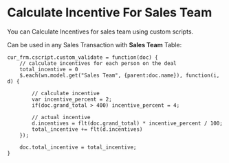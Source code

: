 
# Calculate Incentive For Sales Team



You can Calculate Incentives for sales team using custom scripts.


Can be used in any Sales Transaction with **Sales Team** Table:



```
cur_frm.cscript.custom_validate = function(doc) {
    // calculate incentives for each person on the deal
    total_incentive = 0
    $.each(wn.model.get("Sales Team", {parent:doc.name}), function(i, d) {

        // calculate incentive
        var incentive_percent = 2;
        if(doc.grand_total > 400) incentive_percent = 4;

        // actual incentive
        d.incentives = flt(doc.grand_total) * incentive_percent / 100;
        total_incentive += flt(d.incentives)
    });

    doc.total_incentive = total_incentive;
}

```



